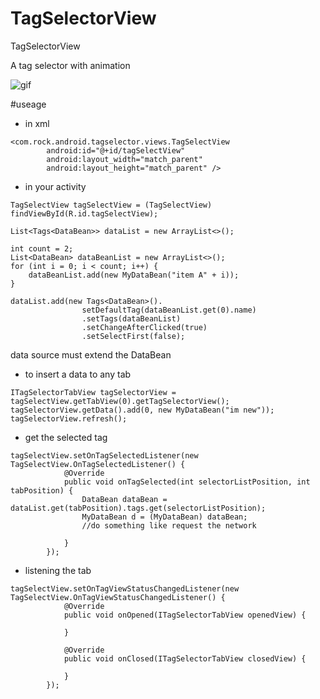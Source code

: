 # TagSelectorView
TagSelectorView

A tag selector with animation


![gif](https://github.com/Rock610/TagSelectorView/blob/master/gif/gif2.gif)


#useage

- in xml
```
<com.rock.android.tagselector.views.TagSelectView
        android:id="@+id/tagSelectView"
        android:layout_width="match_parent"
        android:layout_height="match_parent" />
```

- in your activity
```
TagSelectView tagSelectView = (TagSelectView) findViewById(R.id.tagSelectView);

List<Tags<DataBean>> dataList = new ArrayList<>();

int count = 2;
List<DataBean> dataBeanList = new ArrayList<>();
for (int i = 0; i < count; i++) {
    dataBeanList.add(new MyDataBean("item A" + i));
}

dataList.add(new Tags<DataBean>().
                setDefaultTag(dataBeanList.get(0).name)
                .setTags(dataBeanList)
                .setChangeAfterClicked(true)
                .setSelectFirst(false);

```
data source must extend the DataBean
- to insert a data to any tab
```
ITagSelectorTabView tagSelectorView = tagSelectView.getTabView(0).getTagSelectorView();
tagSelectorView.getData().add(0, new MyDataBean("im new"));
tagSelectorView.refresh();
```

- get the selected tag
```
tagSelectView.setOnTagSelectedListener(new TagSelectView.OnTagSelectedListener() {
            @Override
            public void onTagSelected(int selectorListPosition, int tabPosition) {
                DataBean dataBean = dataList.get(tabPosition).tags.get(selectorListPosition);
                MyDataBean d = (MyDataBean) dataBean;
                //do something like request the network

            }
        });

```

- listening the tab
```
tagSelectView.setOnTagViewStatusChangedListener(new TagSelectView.OnTagViewStatusChangedListener() {
            @Override
            public void onOpened(ITagSelectorTabView openedView) {
              
            }

            @Override
            public void onClosed(ITagSelectorTabView closedView) {
              
            }
        });

```

